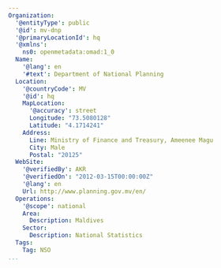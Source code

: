 ```yaml
---
Organization:
  '@entityType': public
  '@id': mv-dnp
  '@primaryLocationId': hq
  '@xmlns':
    ns0: openmetadata:omad:1_0
  Name:
    '@lang': en
    '#text': Department of National Planning
  Location:
    '@countryCode': MV
    '@id': hq
    MapLocation:
      '@accuracy': street
      Longitude: "73.5080128"
      Latitude: "4.1714241"
    Address:
      Line: Ministry of Finance and Treasury, Ameenee Magu
      City: Male
      Postal: "20125"
  WebSite:
    '@verifiedBy': AKR
    '@verifiedOn': "2012-03-15T00:00:00Z"
    '@lang': en
    Url: http://www.planning.gov.mv/en/
  Operations:
    '@scope': national
    Area:
      Description: Maldives
    Sector:
      Description: National Statistics
  Tags:
    Tag: NSO
...
```

